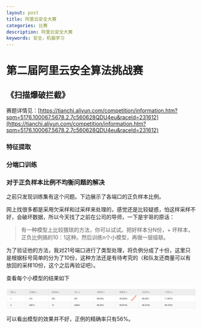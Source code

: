 ```yaml
---
layout: post
title: 阿里云安全大赛
categories: 比赛
description: 阿里云安全大赛
keywords: 安全，机器学习
---
```


# 第二届阿里云安全算法挑战赛
## 《扫描爆破拦截》

赛题详情见：[https://tianchi.aliyun.com/competition/information.htm?spm=5176.100067.5678.2.7c560628QDU4eu&raceId=231612](https://tianchi.aliyun.com/competition/information.htm?spm=5176.100067.5678.2.7c560628QDU4eu&raceId=231612)

### 特征提取

### 分端口训练

### 对于正负样本比例不均衡问题的解决

之前只发现训练集有这个问题。下边展示了各端口的正负样本比例。



网上找很多都是采用欠采样和过采样来处理的，感觉还是比较疑惑，怕这样采样不好，会破坏数据，所以今天找了之前在公司的导师，一下是宇哥的原话：
>有一种模型上比较猥琐的方法，你可以试试。把好样本分N份，+ 坏样本，正负比例搞的10：1这种。然后训练n个小模型，再做一层级联。

为了验证他的方法，我对21号端口进行了类型处理，将负例分成了十份，这里只是根据标号简单的分为了10份，这种方法还是有待考究的（和队友还商量可以有放回的采样10份，这个之后再验证吧）。

查看每个小模型的结果如下

![](/images/posts/competition/littemode.jpg)

可以看出模型的效果并不好，正例的精确率只有56%。

